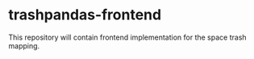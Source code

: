 # trashpandas-frontend
This repository will contain frontend implementation for the space trash mapping.
